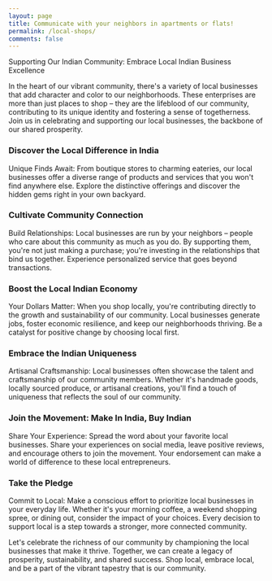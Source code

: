 ```yaml
---
layout: page
title: Communicate with your neighbors in apartments or flats!
permalink: /local-shops/
comments: false
---
```


Supporting Our Indian Community: Embrace Local Indian Business Excellence

In the heart of our vibrant community, there's a variety of local businesses that add character and color to our neighborhoods. These enterprises are more than just places to shop – they are the lifeblood of our community, contributing to its unique identity and fostering a sense of togetherness. Join us in celebrating and supporting our local businesses, the backbone of our shared prosperity.

### Discover the Local Difference in India
Unique Finds Await: From boutique stores to charming eateries, our local businesses offer a diverse range of products and services that you won't find anywhere else. Explore the distinctive offerings and discover the hidden gems right in your own backyard.

### Cultivate Community Connection
Build Relationships: Local businesses are run by your neighbors – people who care about this community as much as you do. By supporting them, you're not just making a purchase; you're investing in the relationships that bind us together. Experience personalized service that goes beyond transactions.

### Boost the Local Indian Economy
Your Dollars Matter: When you shop locally, you're contributing directly to the growth and sustainability of our community. Local businesses generate jobs, foster economic resilience, and keep our neighborhoods thriving. Be a catalyst for positive change by choosing local first.

### Embrace the Indian Uniqueness
Artisanal Craftsmanship: Local businesses often showcase the talent and craftsmanship of our community members. Whether it's handmade goods, locally sourced produce, or artisanal creations, you'll find a touch of uniqueness that reflects the soul of our community.

### Join the Movement: Make In India, Buy Indian
Share Your Experience: Spread the word about your favorite local businesses. Share your experiences on social media, leave positive reviews, and encourage others to join the movement. Your endorsement can make a world of difference to these local entrepreneurs.

### Take the Pledge
Commit to Local: Make a conscious effort to prioritize local businesses in your everyday life. Whether it's your morning coffee, a weekend shopping spree, or dining out, consider the impact of your choices. Every decision to support local is a step towards a stronger, more connected community.

Let's celebrate the richness of our community by championing the local businesses that make it thrive. Together, we can create a legacy of prosperity, sustainability, and shared success. Shop local, embrace local, and be a part of the vibrant tapestry that is our community.
